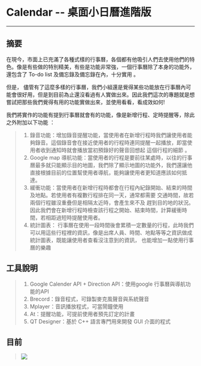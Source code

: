 **Calendar -- 桌面小日曆進階版**
===
---

摘要
---
在現今，市面上已充滿了各種式樣的行事曆，各個都有他吸引人們去使用他們的特色。像是有些做的特別精美，有些是功能非常強，一個行事曆除了本身的功能外，還包含了 To-do list 及備忘錄及備忘錄在內，十分實用 。

但是， 儘管有了這麼多樣的行事曆，我們小組還是覺得某些功能放在行事曆內可能會很好用，但是到目前為止還沒看過有人實做出來。因此我們這次的專題就是想嘗試把那些我們覺得有用的功能實做出來，並使用看看，看成效如何!

我們將實作的功能有提到行事曆就會有的功能，像是新增行程、定時提醒等，除此之外附加以下功能 ：

> 1. 錄音功能：增加錄音提醒功能，當使用者在新增行程時我們讓使用者能夠錄音。這個錄音會在接近使用者的行程時連同提醒一起播放，即當使用者收到通知時就會播放當初預錄好的聲音回想起 這個行程的細節 。
> 2. Google map 導航功能：當使用者的行程是要前往某處時，以往的行事曆最多就只能顯示目的地圖，我們除了顯示地圖的功能外，我們還讓他直接根據目前的位置幫使用者導航，能夠讓使用者更知道應該如何抵達。
> 3. 緩衝功能：當使用者在新增行程時都會在行程內紀錄開始、結束的時間及地點。若使用者有複數行程排在同一天，通常都需要 交通時間，故若兩個行程雖沒重疊但是相隔太近時，會產生來不及 趕到目的地的狀況。因此我們會在新增行程時檢查該行程之開始、結束時間，計算緩衝時間，若相距過短時提醒使用者。
> 4. 統計圖表： 行事曆在使用一段時間後會累積一定數量的行程，此時我們可以用這些行程裡的資訊，像是出席人員、時間、地點等等之資訊做成統計圖表，既能讓使用者查看沒注意到的資訊， 也能增加一點使用行事曆的樂趣

工具說明
---

> 1. Google Calender API + Direction API：使用google 行事曆與導航功能的API
> 2. Brecord：錄音程式，可錄製麥克風聲音與系統聲音
> 3. Mplayer：音訊播放程式，可當鬧鐘使用
> 4. At：提醒功能，可提前使用者預先訂定的計畫
> 5. QT Designer：基於 C++ 語言專門用來開發 GUI 介面的程式

目前
---
> ![](http://i.imgur.com/g6p2eeh.jpg)

